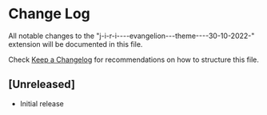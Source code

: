 # Change Log

All notable changes to the "j-i-r-i----evangelion---theme----30-10-2022-" extension will be documented in this file.

Check [Keep a Changelog](http://keepachangelog.com/) for recommendations on how to structure this file.

## [Unreleased]

- Initial release
